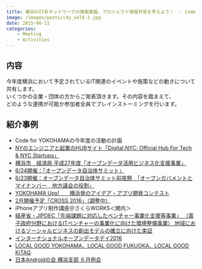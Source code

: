```yaml
---
title: 横浜のIT系ネットワークの情報基盤、プロジェクト情報共有を考えよう！  - Code for YOKOHAMA - Civic Hack Night vol.05
image: /images/posts/c4y_vol6-1.jpg
date: 2015-06-11
categories:
    - Meeting
    - Activities
---
```


## 内容
今年度横浜において予定されているIT関連のイベントや施策などの動きについて共有します。  
いくつかの企業・団体の方からご発表頂きます。その内容を踏まえて、   
どのような連携が可能か参加者全員でブレインストーミングを行います。  

## 紹介事例
* Code for YOKOHAMAの今年度の活動の計画
* [NYのエンジニアと起業のHUBサイト「Digital.NYC: Official Hub For Tech & NYC Startups」](http://www.digital.nyc/)
* [横浜市　経済局 平成27年度「オープンデータ活用ビジネス化支援事業」](http://www.city.yokohama.lg.jp/keizai/sogyo/it/20150325164328.html)
* [6/24開催：「オープンデータ自治体サミット」](https://www.facebook.com/events/1650753081823971/)
* [6/23開催：オープンデータ自治体サミット前夜祭　「オープンガバメントとマイナンバー　地方議会の役割」](https://www.facebook.com/events/1425878117734136/)
* [YOKOHAMA Ups!　　横浜発のアイデア・アプリ開発コンテスト](http://blog.2015.cross-party.com/)
* [2月開催予定「CROSS 2016」（調整中）](http://blog.2015.cross-party.com/)
* iPhoneアプリ制作講座＠さくらWORKS＜関内＞
* [経産省・JIPDEC「先端課題に対応したベンチャー事業化支援等事業」 
（電子政府分野におけるITベンチャーの事業化に向けた環境整備事業） 
地域におけるソーシャルビジネスの創出モデルの確立に向けた実証](http://www.meti.go.jp/information/publicoffer/saitaku/s150319003.html)
* [インターナショナルオープンデータデイ2016](http://odd15.okfn.jp/)
* [LOCAL GOOD YOKOHAMA、LOCAL GOOD FUKUOKA、LOCAL GOOD KITAQ](http://localgood.jp/)
* [日本Androidの会 横浜支部 ６月例会](https://www.facebook.com/events/853367991404631/)